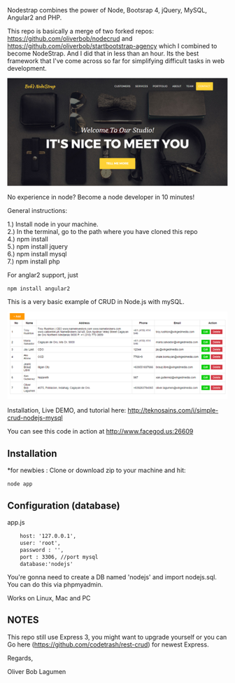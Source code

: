 Nodestrap combines the power of Node, Bootsrap 4, jQuery, MySQL, Angular2 and PHP.

This repo is basically a merge of two forked repos: https://github.com/oliverbob/nodecrud and https://github.com/oliverbob/startbootstrap-agency which I combined to become NodeStrap. And I did that in less than an hour. Its the best framework that I've come across so far for simplifying difficult tasks in web development.

![Alt text](/public/img/nodestrap.png?raw=true "NodeStrap screenshot")

No experience in node? Become a node developer in 10 minutes!

General instructions:

1.) Install node in your machine.  
2.) In the terminal, go to the path where you have cloned this repo  
4.) npm install  
5.) npm install jquery  
6.) npm install mysql  
7.) npm install php  

For anglar2 support, just

	npm install angular2

This is a very basic example of CRUD in Node.js with mySQL.

![Alt text](/public/img/record.png?raw=true "NodeStrap screenshot")

Installation, Live DEMO, and tutorial here: http://teknosains.com/i/simple-crud-nodejs-mysql 

You can see this code in action at http://www.facegod.us:26609

## Installation
*for newbies : Clone or download zip to your machine and hit:

	node app

## Configuration (database)
app.js

        host: '127.0.0.1',
        user: 'root',
        password : '',
        port : 3306, //port mysql
        database:'nodejs'	
	
You're gonna need to create a DB named 'nodejs' and import nodejs.sql. You can do this via phpmyadmin.

Works on Linux, Mac and PC

## NOTES
This repo still use Express 3, you might want to upgrade yourself or you can Go here (https://github.com/codetrash/rest-crud) for newest Express. 

Regards,

Oliver Bob Lagumen
